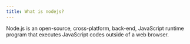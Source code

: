 ```yaml
---
title: What is nodejs?
---
```


Node.js is an open-source, cross-platform, back-end, JavaScript runtime program that executes JavaScript codes outside of a web browser.
